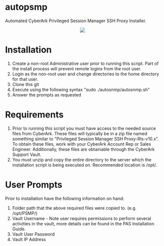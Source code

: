 # autopsmp
Automated CyberArk Privileged Session Manager SSH Proxy Installer.

<p align="center">
    <img src="https://cdn.rawgit.com/strick-j/autopsmp/25b02eb8/examples/psmpinstall.svg">
</p>

# Installation
1. Create a non-root Administrative user prior to running this script. Part of the install process will prevent remote logins from the root user.
2. Login as the non-root user and change directories to the home directory for that user.
3. Clone this git
4. Execute using the following syntax "sudo ./autosnmp/autosnmp.sh"
5. Answer the prompts as requested

# Requirements
1. Prior to running this script you must have access to the needed source files from CyberArk. These files will typically be in a zip file named something similar to "Privileged Session Manager SSH Proxy-Rls-v10.x". To obtain these files, work with your CyberArk Account Rep or Sales Engineer. Additionally, these files are obtainable through the CyberArk Support Vault.
2. You must unzip and copy the entire directory to the server which the installation script is being executed on. Recommended location is /opt/. 

# User Prompts
Prior to installation have the following information on hand:
1. Folder path that the above required files were copied to. (e.g. /opt/PSMP/)
2. Vault Username - Note user requires permissions to perform several activities in the vault, more details can be found in the PAS Installation Guide.
3. Vault User Password
4. Vault IP Address
